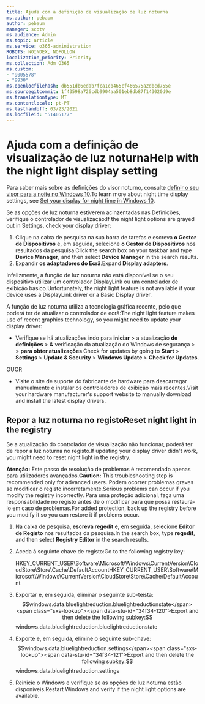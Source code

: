 ```yaml
---
title: Ajuda com a definição de visualização de luz noturna
ms.author: pebaum
author: pebaum
manager: scotv
ms.audience: Admin
ms.topic: article
ms.service: o365-administration
ROBOTS: NOINDEX, NOFOLLOW
localization_priority: Priority
ms.collection: Adm_O365
ms.custom:
- "9005578"
- "9930"
ms.openlocfilehash: db551db6edab7fca1cb465cf466575a2dbcd755e
ms.sourcegitcommit: 1f43598a726cdb9904aa501eb8db87f143020d9e
ms.translationtype: MT
ms.contentlocale: pt-PT
ms.lasthandoff: 03/23/2021
ms.locfileid: "51405177"
---
```

# <a name="help-with-the-night-light-display-setting"></a><span data-ttu-id="34f34-102">Ajuda com a definição de visualização de luz noturna</span><span class="sxs-lookup"><span data-stu-id="34f34-102">Help with the night light display setting</span></span>

<span data-ttu-id="34f34-103">Para saber mais sobre as definições do visor noturno, consulte [definir o seu visor para a noite no Windows 10](https://support.microsoft.com/windows/set-your-display-for-night-time-in-windows-10-18fe903a-e0a1-8326-4c68-fd23d7aaf136).</span><span class="sxs-lookup"><span data-stu-id="34f34-103">To learn more about night time display settings, see [Set your display for night time in Windows 10](https://support.microsoft.com/windows/set-your-display-for-night-time-in-windows-10-18fe903a-e0a1-8326-4c68-fd23d7aaf136).</span></span>

<span data-ttu-id="34f34-104">Se as opções de luz noturna estiverem acinzentadas nas Definições, verifique o controlador de visualização:</span><span class="sxs-lookup"><span data-stu-id="34f34-104">If the night light options are grayed out in Settings, check your display driver:</span></span> 

1. <span data-ttu-id="34f34-105">Clique na caixa de pesquisa na sua barra de tarefas e escreva **o Gestor de Dispositivos** e, em seguida, selecione **o Gestor de Dispositivos** nos resultados da pesquisa.</span><span class="sxs-lookup"><span data-stu-id="34f34-105">Click the search box on your taskbar and type **Device Manager**, and then select **Device Manager** in the search results.</span></span>
1. <span data-ttu-id="34f34-106">Expandir **os adaptadores do Ecrã**.</span><span class="sxs-lookup"><span data-stu-id="34f34-106">Expand **Display adapters**.</span></span> 

<span data-ttu-id="34f34-107">Infelizmente, a função de luz noturna não está disponível se o seu dispositivo utilizar um controlador DisplayLink ou um controlador de exibição básico.</span><span class="sxs-lookup"><span data-stu-id="34f34-107">Unfortunately, the night light feature is not available if your device uses a DisplayLink driver or a Basic Display driver.</span></span>

<span data-ttu-id="34f34-108">A função de luz noturna utiliza a tecnologia gráfica recente, pelo que poderá ter de atualizar o controlador de ecrã:</span><span class="sxs-lookup"><span data-stu-id="34f34-108">The night light feature makes use of recent graphics technology, so you might need to update your display driver:</span></span>  

- <span data-ttu-id="34f34-109">Verifique se há atualizações indo para **iniciar**  >  a atualização **de definições**  >  **&** verificação da atualização do Windows de segurança  >    >  **para obter atualizações**.</span><span class="sxs-lookup"><span data-stu-id="34f34-109">Check for updates by going to **Start** > **Settings** > **Update & Security** > **Windows Update** > **Check for Updates**.</span></span>  

<span data-ttu-id="34f34-110">OU</span><span class="sxs-lookup"><span data-stu-id="34f34-110">OR</span></span>

- <span data-ttu-id="34f34-111">Visite o site de suporte do fabricante de hardware para descarregar manualmente e instalar os controladores de exibição mais recentes.</span><span class="sxs-lookup"><span data-stu-id="34f34-111">Visit your hardware manufacturer's support website to manually download and install the latest display drivers.</span></span>

## <a name="reset-night-light-in-the-registry"></a><span data-ttu-id="34f34-112">Repor a luz noturna no registo</span><span class="sxs-lookup"><span data-stu-id="34f34-112">Reset night light in the registry</span></span>

<span data-ttu-id="34f34-113">Se a atualização do controlador de visualização não funcionar, poderá ter de repor a luz noturna no registo.</span><span class="sxs-lookup"><span data-stu-id="34f34-113">If updating your display driver didn't work, you might need to reset night light in the registry.</span></span>  

<span data-ttu-id="34f34-114">**Atenção:** Este passo de resolução de problemas é recomendado apenas para utilizadores avançados.</span><span class="sxs-lookup"><span data-stu-id="34f34-114">**Caution:** This troubleshooting step is recommended only for advanced users.</span></span> <span data-ttu-id="34f34-115">Podem ocorrer problemas graves se modificar o registo incorretamente.</span><span class="sxs-lookup"><span data-stu-id="34f34-115">Serious problems can occur if you modify the registry incorrectly.</span></span> <span data-ttu-id="34f34-116">Para uma proteção adicional, faça uma responsabilidade no registo antes de o modificar para que possa restaurá-lo em caso de problemas.</span><span class="sxs-lookup"><span data-stu-id="34f34-116">For added protection, back up the registry before you modify it so  you can restore it if problems occur.</span></span>

1. <span data-ttu-id="34f34-117">Na caixa de pesquisa, **escreva regedit** e, em seguida, selecione **Editor de Registo** nos resultados da pesquisa.</span><span class="sxs-lookup"><span data-stu-id="34f34-117">In the search box, type **regedit**, and then select **Registry Editor** in the search results.</span></span>

1. <span data-ttu-id="34f34-118">Aceda à seguinte chave de registo:</span><span class="sxs-lookup"><span data-stu-id="34f34-118">Go to the following registry key:</span></span> 

    <span data-ttu-id="34f34-119">HKEY_CURRENT_USER\Software\Microsoft\Windows\CurrentVersion\CloudStore\Store\Cache\DefaultAccount</span><span class="sxs-lookup"><span data-stu-id="34f34-119">HKEY_CURRENT_USER\Software\Microsoft\Windows\CurrentVersion\CloudStore\Store\Cache\DefaultAccount</span></span>

1. <span data-ttu-id="34f34-120">Exportar e, em seguida, eliminar o seguinte sub-teísta:$$windows.data.bluelightreduction.bluelightreductionstate</span><span class="sxs-lookup"><span data-stu-id="34f34-120">Export and then delete the following subkey:$$windows.data.bluelightreduction.bluelightreductionstate</span></span>

1. <span data-ttu-id="34f34-121">Exporte e, em seguida, elimine o seguinte sub-chave:$$windows.data.bluelightreduction.settings</span><span class="sxs-lookup"><span data-stu-id="34f34-121">Export and then delete the following subkey:$$windows.data.bluelightreduction.settings</span></span>

1. <span data-ttu-id="34f34-122">Reinicie o Windows e verifique se as opções de luz noturna estão disponíveis.</span><span class="sxs-lookup"><span data-stu-id="34f34-122">Restart Windows and verify if the night light options are available.</span></span>



